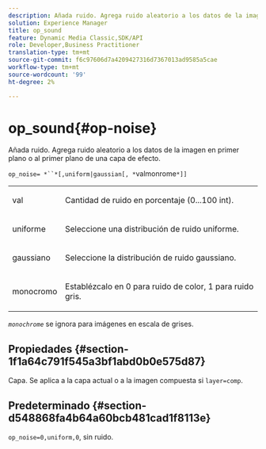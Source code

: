 ```yaml
---
description: Añada ruido. Agrega ruido aleatorio a los datos de la imagen en primer plano o al primer plano de una capa de efecto.
solution: Experience Manager
title: op_sound
feature: Dynamic Media Classic,SDK/API
role: Developer,Business Practitioner
translation-type: tm+mt
source-git-commit: f6c97606d7a4209427316d7367013ad9585a5cae
workflow-type: tm+mt
source-wordcount: '99'
ht-degree: 2%

---
```



# op_sound{#op-noise}

Añada ruido. Agrega ruido aleatorio a los datos de la imagen en primer plano o al primer plano de una capa de efecto.

`op_noise= *``*[,uniform|gaussian[, *`valmonrome`*]]`

<table id="table_40675464E5824D52BF392ECCE2DDC03C"> 
 <tbody> 
  <tr> 
   <td colname="col1"> <p><span class="codeph"> val</span> </p> </td> 
   <td colname="col2"> <p>Cantidad de ruido en porcentaje (0...100 int). </p> </td> 
  </tr> 
  <tr> 
   <td colname="col1"> <p><span class="codeph"> uniforme</span> </p> </td> 
   <td colname="col2"> <p>Seleccione una distribución de ruido uniforme. </p> </td> 
  </tr> 
  <tr> 
   <td colname="col1"> <p><span class="codeph"> gaussiano</span> </p> </td> 
   <td colname="col2"> <p>Seleccione la distribución de ruido gaussiano. </p> </td> 
  </tr> 
  <tr> 
   <td colname="col1"> <p><span class="varname"> monocromo</span> </p> </td> 
   <td colname="col2"> <p>Establézcalo en 0 para ruido de color, 1 para ruido gris. </p> </td> 
  </tr> 
 </tbody> 
</table>

*`monochrome`* se ignora para imágenes en escala de grises.

## Propiedades {#section-1f1a64c791f545a3bf1abd0b0e575d87}

Capa. Se aplica a la capa actual o a la imagen compuesta si `layer=comp`.

## Predeterminado {#section-d548868fa4b64a60bcb481cad1f8113e}

`op_noise=0,uniform,0`, sin ruido.
